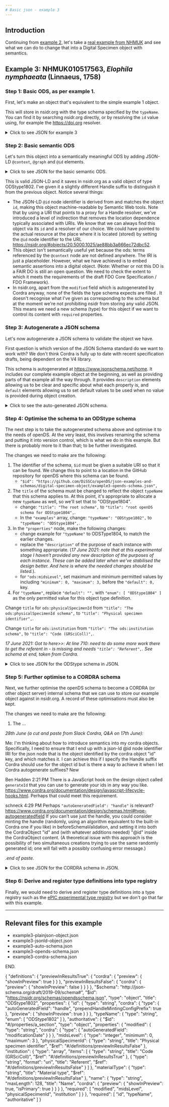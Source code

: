 ```yaml
---
# Basic json - example 3
---
```


## Introduction
Continuing from [example 2](basic-json-example2.md), let's take a [real example from NHMUK](https://data.nhm.ac.uk/object/893e0b8c-9dab-40b5-872b-51f08a69e765/1620691200000) and see what we can do to change that into a Digital Specimen object with semantics. 

## Example 3: NHMUK010517563, *Elophila nymphaeata* (Linnaeus, 1758)

### Step 1: Basic ODS, as per example 1.
First, let's make an object that's equivalent to the simple example 1 object.

This will store in nsidr.org with the type schema specified by the `typeName`. You can find it by searching nsidr.org directly, or by resolving the `id` value using, for example the https://doi.org resolver.

<details>
  <summary>Click to see JSON for example 3</summary>

```json
{
  "id": "20.5000.1025/ae88bb3a666ec72dbc51",
  "typeName": "ODStype1802",
  "authoritative": {
    "modified": "2021-06-17T09:18:02.130Z",
    "midsLevel": 1,
    "physicalSpecimenId": "NHMUK010517563",
    "institution": [
      "NHMUK",
      "https://ror.org/039zvsn29"
    ],
    "materialType": "Dry - pinned",
    "name": "Elophila nymphaeata (Linnaeus, 1758)"
  }
}
```
</details>

### Step 2: Basic semantic ODS
Let's turn this object into a semantically meaningful ODS by adding JSON-LD `@context`, `@graph` and `@id` elements.

<details>
  <summary>Click to see JSON for the basic semantic ODS.</summary>
 
```json
{
  "id": "20.5000.1025/ae88bb3a666ec72dbc52",
  "typeName": "ODStype1802",
  "@context": {
    "ods": "http://github.com/hardistyar/openDS/terms/"
  },
  "@graph" : [
    {
      "@id" : "https://doi.org/20.5000.1025/ae88bb3a666ec72dbc52",
      "ods:authoritative": {
        "ods:modified": "2021-06-17T09:18:02.130Z",
        "ods:midsLevel": 1,
        "ods:physicalSpecimenId": "NHMUK010517563",
        "ods:institution": [
          "NHMUK",
          "https://ror.org/039zvsn29"
        ],
        "ods:materialType": "Dry - pinned",
        "ods:name": "Elophila nymphaeata (Linnaeus, 1758)"
      }
    }
  ]
}
```

</details>

This is valid JSON-LD and it saves in nsidr.org as a valid object of type ODStype1802. I've given it a slightly different Handle suffix to distinguish it from the previous object. Notice several things:

- The JSON-LD `@id` node identifier is derived from and matches the object `id`, making this object machine-readable by Semantic Web tools. Note that by using a URI that points to a proxy for a Handle resolver, we've introduced a level of indirection that removes the location dependence typically associated with URIs. We know that we can always find this object via its `id` and a resolver of our choice. We could have pointed to the actual resource at the place where it is located (stored) by setting the `@id` node identifier to the URL https://nsidr.org/#objects/20.5000.1025/ae88bb3a666ec72dbc52.
- This object isn't semantically useful yet because the ods: terms referenced by the `@context` node are not defined anywhere. The IRI is just a placeholder. However, what we have achieved is to embed semantic assertions into a digital object. (Note: Whether or not this DO is a FAIR DO is still an open question. We need to check the extent to which it meets the requirements of the draft FDO Core Specification / FDO Framework).
- In nsidr.org, apart from the `modified` field which is autogenerated by Cordra anyway, none of the fields the type schema expects are filled . It doesn't recognise what I've given as corresponding to the schema but at the moment we're not prohibiting nsidr from storing any valid JSON. This means we need a new schema (type) for this object if we want to control its content with `required` properties.

### Step 3: Autogenerate a JSON schema
Let's now autogenerate a JSON schema to validate the object we have.

First question is which version of the JSON Schema standard do we want to work with? We don't think Cordra is fully up to date with recent specification drafts, being dependent on the V4 library.

This schema is autogenerated at https://www.jsonschema.net/home. It includes our complete example object at the beginning, as well as providing parts of that example all the way through. It provides `description` elements allowing us to be clear and specific about what each property is, and `default` elements allowing us to set default values to be used when no value is provided during object creation.

<details>
  <summary>Click to see the auto-generated JSON schema.</summary>

```json
{
    "$schema": "http://json-schema.org/draft-07/schema",
    "$id": "http://example.com/example.json",
    "type": "object",
    "title": "The root schema",
    "description": "The root schema comprises the entire JSON document.",
    "default": {},
    "examples": [
        {
            "id": "20.5000.1025/ae88bb3a666ec72dbc52",
            "typeName": "ODStype1802",
            "@context": {
                "ods": "http://github.com/hardistyar/openDS/terms/"
            },
            "@graph": [
                {
                    "@id": "https://doi.org/20.5000.1025/ae88bb3a666ec72dbc52",
                    "ods:authoritative": {
                        "ods:modified": "2021-06-17T09:18:02.130Z",
                        "ods:midsLevel": 1,
                        "ods:physicalSpecimenId": "NHMUK010517563",
                        "ods:institution": [
                            "NHMUK",
                            "https://ror.org/039zvsn29"
                        ],
                        "ods:materialType": "Dry - pinned",
                        "ods:name": "Elophila nymphaeata (Linnaeus, 1758)"
                    }
                }
            ]
        }
    ],
    "required": [
        "id",
        "typeName",
        "@context",
        "@graph"
    ],
    "properties": {
        "id": {
            "$id": "#/properties/id",
            "type": "string",
            "title": "The id schema",
            "description": "An explanation about the purpose of this instance.",
            "default": "",
            "examples": [
                "20.5000.1025/ae88bb3a666ec72dbc52"
            ]
        },
        "typeName": {
            "$id": "#/properties/typeName",
            "type": "string",
            "title": "The typeName schema",
            "description": "An explanation about the purpose of this instance.",
            "default": "",
            "examples": [
                "ODStype1802"
            ]
        },
        "@context": {
            "$id": "#/properties/%40context",
            "type": "object",
            "title": "The @context schema",
            "description": "An explanation about the purpose of this instance.",
            "default": {},
            "examples": [
                {
                    "ods": "http://github.com/hardistyar/openDS/terms/"
                }
            ],
            "required": [
                "ods"
            ],
            "properties": {
                "ods": {
                    "$id": "#/properties/%40context/properties/ods",
                    "type": "string",
                    "title": "The ods schema",
                    "description": "An explanation about the purpose of this instance.",
                    "default": "",
                    "examples": [
                        "http://github.com/hardistyar/openDS/terms/"
                    ]
                }
            },
            "additionalProperties": true
        },
        "@graph": {
            "$id": "#/properties/%40graph",
            "type": "array",
            "title": "The @graph schema",
            "description": "An explanation about the purpose of this instance.",
            "default": [],
            "examples": [
                [
                    {
                        "@id": "https://doi.org/20.5000.1025/ae88bb3a666ec72dbc52",
                        "ods:authoritative": {
                            "ods:modified": "2021-06-17T09:18:02.130Z",
                            "ods:midsLevel": 1,
                            "ods:physicalSpecimenId": "NHMUK010517563",
                            "ods:institution": [
                                "NHMUK",
                                "https://ror.org/039zvsn29"
                            ],
                            "ods:materialType": "Dry - pinned",
                            "ods:name": "Elophila nymphaeata (Linnaeus, 1758)"
                        }
                    }
                ]
            ],
            "additionalItems": true,
            "items": {
                "$id": "#/properties/%40graph/items",
                "anyOf": [
                    {
                        "$id": "#/properties/%40graph/items/anyOf/0",
                        "type": "object",
                        "title": "The first anyOf schema",
                        "description": "An explanation about the purpose of this instance.",
                        "default": {},
                        "examples": [
                            {
                                "@id": "https://doi.org/20.5000.1025/ae88bb3a666ec72dbc52",
                                "ods:authoritative": {
                                    "ods:modified": "2021-06-17T09:18:02.130Z",
                                    "ods:midsLevel": 1,
                                    "ods:physicalSpecimenId": "NHMUK010517563",
                                    "ods:institution": [
                                        "NHMUK",
                                        "https://ror.org/039zvsn29"
                                    ],
                                    "ods:materialType": "Dry - pinned",
                                    "ods:name": "Elophila nymphaeata (Linnaeus, 1758)"
                                }
                            }
                        ],
                        "required": [
                            "@id",
                            "ods:authoritative"
                        ],
                        "properties": {
                            "@id": {
                                "$id": "#/properties/%40graph/items/anyOf/0/properties/%40id",
                                "type": "string",
                                "title": "The @id schema",
                                "description": "An explanation about the purpose of this instance.",
                                "default": "",
                                "examples": [
                                    "https://doi.org/20.5000.1025/ae88bb3a666ec72dbc52"
                                ]
                            },
                            "ods:authoritative": {
                                "$id": "#/properties/%40graph/items/anyOf/0/properties/ods%3Aauthoritative",
                                "type": "object",
                                "title": "The ods:authoritative schema",
                                "description": "An explanation about the purpose of this instance.",
                                "default": {},
                                "examples": [
                                    {
                                        "ods:modified": "2021-06-17T09:18:02.130Z",
                                        "ods:midsLevel": 1,
                                        "ods:physicalSpecimenId": "NHMUK010517563",
                                        "ods:institution": [
                                            "NHMUK",
                                            "https://ror.org/039zvsn29"
                                        ],
                                        "ods:materialType": "Dry - pinned",
                                        "ods:name": "Elophila nymphaeata (Linnaeus, 1758)"
                                    }
                                ],
                                "required": [
                                    "ods:modified",
                                    "ods:midsLevel",
                                    "ods:physicalSpecimenId",
                                    "ods:institution",
                                    "ods:materialType",
                                    "ods:name"
                                ],
                                "properties": {
                                    "ods:modified": {
                                        "$id": "#/properties/%40graph/items/anyOf/0/properties/ods%3Aauthoritative/properties/ods%3Amodified",
                                        "type": "string",
                                        "title": "The ods:modified schema",
                                        "description": "An explanation about the purpose of this instance.",
                                        "default": "",
                                        "examples": [
                                            "2021-06-17T09:18:02.130Z"
                                        ]
                                    },
                                    "ods:midsLevel": {
                                        "$id": "#/properties/%40graph/items/anyOf/0/properties/ods%3Aauthoritative/properties/ods%3AmidsLevel",
                                        "type": "integer",
                                        "title": "The ods:midsLevel schema",
                                        "description": "An explanation about the purpose of this instance.",
                                        "default": 0,
                                        "examples": [
                                            1
                                        ]
                                    },
                                    "ods:physicalSpecimenId": {
                                        "$id": "#/properties/%40graph/items/anyOf/0/properties/ods%3Aauthoritative/properties/ods%3AphysicalSpecimenId",
                                        "type": "string",
                                        "title": "The ods:physicalSpecimenId schema",
                                        "description": "An explanation about the purpose of this instance.",
                                        "default": "",
                                        "examples": [
                                            "NHMUK010517563"
                                        ]
                                    },
                                    "ods:institution": {
                                        "$id": "#/properties/%40graph/items/anyOf/0/properties/ods%3Aauthoritative/properties/ods%3Ainstitution",
                                        "type": "array",
                                        "title": "The ods:institution schema",
                                        "description": "An explanation about the purpose of this instance.",
                                        "default": [],
                                        "examples": [
                                            [
                                                "NHMUK",
                                                "https://ror.org/039zvsn29"
                                            ]
                                        ],
                                        "additionalItems": true,
                                        "items": {
                                            "$id": "#/properties/%40graph/items/anyOf/0/properties/ods%3Aauthoritative/properties/ods%3Ainstitution/items",
                                            "anyOf": [
                                                {
                                                    "$id": "#/properties/%40graph/items/anyOf/0/properties/ods%3Aauthoritative/properties/ods%3Ainstitution/items/anyOf/0",
                                                    "type": "string",
                                                    "title": "The first anyOf schema",
                                                    "description": "An explanation about the purpose of this instance.",
                                                    "default": "",
                                                    "examples": [
                                                        "NHMUK",
                                                        "https://ror.org/039zvsn29"
                                                    ]
                                                }
                                            ]
                                        }
                                    },
                                    "ods:materialType": {
                                        "$id": "#/properties/%40graph/items/anyOf/0/properties/ods%3Aauthoritative/properties/ods%3AmaterialType",
                                        "type": "string",
                                        "title": "The ods:materialType schema",
                                        "description": "An explanation about the purpose of this instance.",
                                        "default": "",
                                        "examples": [
                                            "Dry - pinned"
                                        ]
                                    },
                                    "ods:name": {
                                        "$id": "#/properties/%40graph/items/anyOf/0/properties/ods%3Aauthoritative/properties/ods%3Aname",
                                        "type": "string",
                                        "title": "The ods:name schema",
                                        "description": "An explanation about the purpose of this instance.",
                                        "default": "",
                                        "examples": [
                                            "Elophila nymphaeata (Linnaeus, 1758)"
                                        ]
                                    }
                                },
                                "additionalProperties": true
                            }
                        },
                        "additionalProperties": true
                    }
                ]
            }
        }
    },
    "additionalProperties": true
}
```

</details>

### Step 4: Optimise the schema to an ODStype schema
The next step is to take the autogenerated schema above and optimise it to the needs of openDS. At the very least, this involves renaming the schema and putting it into version control, which is what we do in this example. But there is probably more to it than that; to be further investigated.

The changes we need to make are the following:

1. The identifier of the schema, `$id` must be given a suitable URI so that it can be found. We change this to point to a location in the GitHub repository for openDS where this schema can be found.
   - `"$id": "https://github.com/DiSSCo/openDS/json-examples-and-schemas/digital-specimen-object/example3-opends-schema.json",`
2. The `title` of the schema must be changed to reflect the object `typeName` that this schema applies to. At this point, it's appropriate to allocate a new `typeName` as well, so we'll set that to "ODStype1804".
   - change: `"title": "The root schema",` to `"title": "root openDS schema for ODStype1804",`.
   - In the `"examples"` array, change: `"typeName": "ODStype1802",` to `"typeName": "ODStype1804",`.
3. In the `"properties"` node, make the following changes:
   - change example for `"typeName"` to ODSType1804, to match the earlier changes.
   - replace the `"description"` of the purpose of each instance with something appropriate. (*17 June 2021: note that at this experimental stage I haven't provided any new description of the purposes of each instance. These can be added later when we've stabilised the design better. And here is where the needed changes should be listed.*).
   - for `"ods:midsLevel"`, set maximum and minimum permitted values by including `"minimum": 0, "maximum": 3,` before the `"default": 0,` key.
4. For `"typeName"`, replace `"default": "",` with `"enum": [ "ODStype1804" ]` as the only permitted value for this object type definition.

Change `title` for `ods:physicalSpecimenId` from `"title": "The ods:physicalSpecimenId schema",` to `"title": "Physical specimen identifier",`.

Change `title` for `ods:institution` from `"title": "The ods:institution schema",` to `"title": "Code (GRSciColl)",`.

*17 June 2021: Got to here>>: At line 710: need to do some more work there to get the referent in - is missing and needs `"title": "Referent",`. See schema at end, taken from Cordra.*

<details>
  <summary>Click to see JSON for the ODStype schema in JSON.</summary>

```json

{
    "$schema": "http://json-schema.org/draft-07/schema",
    "$id": "https://github.com/DiSSCo/openDS/json-examples-and-schemas/digital-specimen-object/example3-opends-schema.json",
    "type": "object",
    "title": "root openDS schema for ODStype1804",
    "description": "The root schema comprises the entire JSON document.",
    "default": {},
    "examples": [
        {
            "id": "20.5000.1025/ae88bb3a666ec72dbc52",
            "typeName": "ODStype1804",
            "@context": {
                "ods": "http://github.com/hardistyar/openDS/terms/"
            },
            "@graph": [
                {
                    "@id": "https://doi.org/20.5000.1025/ae88bb3a666ec72dbc52",
                    "ods:authoritative": {
                        "ods:modified": "2021-06-17T09:18:02.130Z",
                        "ods:midsLevel": 1,
                        "ods:physicalSpecimenId": "NHMUK010517563",
                        "ods:institution": [
                            "NHMUK",
                            "https://ror.org/039zvsn29"
                        ],
                        "ods:materialType": "Dry - pinned",
                        "ods:name": "Elophila nymphaeata (Linnaeus, 1758)"
                    }
                }
            ]
        }
    ],
    "required": [
        "id",
        "typeName",
        "@context",
        "@graph"
    ],
    "properties": {
        "id": {
            "$id": "#/properties/id",
            "type": "string",
            "title": "The id schema",
            "description": "An explanation about the purpose of this instance.",
            "default": "",
            "examples": [
                "20.5000.1025/ae88bb3a666ec72dbc52"
            ]
        },
        "typeName": {
            "$id": "#/properties/typeName",
            "type": "string",
            "title": "The typeName schema",
            "description": "An explanation about the purpose of this instance.",
            "enum": [
              "ODStype1804"
            ],
            "examples": [
                "ODStype1804"
            ]
        },
        "@context": {
            "$id": "#/properties/%40context",
            "type": "object",
            "title": "The @context schema",
            "description": "An explanation about the purpose of this instance.",
            "default": {},
            "examples": [
                {
                    "ods": "http://github.com/hardistyar/openDS/terms/"
                }
            ],
            "required": [
                "ods"
            ],
            "properties": {
                "ods": {
                    "$id": "#/properties/%40context/properties/ods",
                    "type": "string",
                    "title": "The ods schema",
                    "description": "An explanation about the purpose of this instance.",
                    "default": "",
                    "examples": [
                        "http://github.com/hardistyar/openDS/terms/"
                    ]
                }
            },
            "additionalProperties": true
        },
        "@graph": {
            "$id": "#/properties/%40graph",
            "type": "array",
            "title": "The @graph schema",
            "description": "An explanation about the purpose of this instance.",
            "default": [],
            "examples": [
                [
                    {
                        "@id": "https://doi.org/20.5000.1025/ae88bb3a666ec72dbc52",
                        "ods:authoritative": {
                            "ods:modified": "2021-06-17T09:18:02.130Z",
                            "ods:midsLevel": 1,
                            "ods:physicalSpecimenId": "NHMUK010517563",
                            "ods:institution": [
                                "NHMUK",
                                "https://ror.org/039zvsn29"
                            ],
                            "ods:materialType": "Dry - pinned",
                            "ods:name": "Elophila nymphaeata (Linnaeus, 1758)"
                        }
                    }
                ]
            ],
            "additionalItems": true,
            "items": {
                "$id": "#/properties/%40graph/items",
                "anyOf": [
                    {
                        "$id": "#/properties/%40graph/items/anyOf/0",
                        "type": "object",
                        "title": "The first anyOf schema",
                        "description": "An explanation about the purpose of this instance.",
                        "default": {},
                        "examples": [
                            {
                                "@id": "https://doi.org/20.5000.1025/ae88bb3a666ec72dbc52",
                                "ods:authoritative": {
                                    "ods:modified": "2021-06-17T09:18:02.130Z",
                                    "ods:midsLevel": 1,
                                    "ods:physicalSpecimenId": "NHMUK010517563",
                                    "ods:institution": [
                                        "NHMUK",
                                        "https://ror.org/039zvsn29"
                                    ],
                                    "ods:materialType": "Dry - pinned",
                                    "ods:name": "Elophila nymphaeata (Linnaeus, 1758)"
                                }
                            }
                        ],
                        "required": [
                            "@id",
                            "ods:authoritative"
                        ],
                        "properties": {
                            "@id": {
                                "$id": "#/properties/%40graph/items/anyOf/0/properties/%40id",
                                "type": "string",
                                "title": "The @id schema",
                                "description": "An explanation about the purpose of this instance.",
                                "default": "",
                                "examples": [
                                    "https://doi.org/20.5000.1025/ae88bb3a666ec72dbc52"
                                ]
                            },
                            "ods:authoritative": {
                                "$id": "#/properties/%40graph/items/anyOf/0/properties/ods%3Aauthoritative",
                                "type": "object",
                                "title": "The ods:authoritative schema",
                                "description": "An explanation about the purpose of this instance.",
                                "default": {},
                                "examples": [
                                    {
                                        "ods:modified": "2021-06-17T09:18:02.130Z",
                                        "ods:midsLevel": 1,
                                        "ods:physicalSpecimenId": "NHMUK010517563",
                                        "ods:institution": [
                                            "NHMUK",
                                            "https://ror.org/039zvsn29"
                                        ],
                                        "ods:materialType": "Dry - pinned",
                                        "ods:name": "Elophila nymphaeata (Linnaeus, 1758)"
                                    }
                                ],
                                "required": [
                                    "ods:modified",
                                    "ods:midsLevel",
                                    "ods:physicalSpecimenId",
                                    "ods:institution",
                                    "ods:materialType",
                                    "ods:name"
                                ],
                                "properties": {
                                    "ods:modified": {
                                        "$id": "#/properties/%40graph/items/anyOf/0/properties/ods%3Aauthoritative/properties/ods%3Amodified",
                                        "type": "string",
                                        "title": "The ods:modified schema",
                                        "description": "An explanation about the purpose of this instance.",
                                        "default": "",
                                        "examples": [
                                            "2021-06-17T09:18:02.130Z"
                                        ]
                                    },
                                    "ods:midsLevel": {
                                        "$id": "#/properties/%40graph/items/anyOf/0/properties/ods%3Aauthoritative/properties/ods%3AmidsLevel",
                                        "type": "integer",
                                        "title": "The ods:midsLevel schema",
                                        "description": "An explanation about the purpose of this instance.",
                                        "minimum": 0,
                                        "maximum": 3,
                                        "default": 0,
                                        "examples": [
                                            1
                                        ]
                                    },
                                    "ods:physicalSpecimenId": {
                                        "$id": "#/properties/%40graph/items/anyOf/0/properties/ods%3Aauthoritative/properties/ods%3AphysicalSpecimenId",
                                        "type": "string",
                                        "title": "Physical specimen identifier",
                                        "description": "An explanation about the purpose of this instance.",
                                        "default": "",
                                        "examples": [
                                            "NHMUK010517563"
                                        ]
                                    },
                                    "ods:institution": {
                                        "$id": "#/properties/%40graph/items/anyOf/0/properties/ods%3Aauthoritative/properties/ods%3Ainstitution",
                                        "type": "array",
                                        "title": "Code (GRSciColl)",
                                        "description": "An explanation about the purpose of this instance.",
                                        "default": [],
                                        "examples": [
                                            [
                                                "NHMUK",
                                                "https://ror.org/039zvsn29"
                                            ]
                                        ],
                                        "additionalItems": true,
                                        "items": {
                                            "$id": "#/properties/%40graph/items/anyOf/0/properties/ods%3Aauthoritative/properties/ods%3Ainstitution/items",
                                            "anyOf": [
                                                {
                                                    "$id": "#/properties/%40graph/items/anyOf/0/properties/ods%3Aauthoritative/properties/ods%3Ainstitution/items/anyOf/0",
                                                    "type": "string",
                                                    "title": "The first anyOf schema",
                                                    "description": "An explanation about the purpose of this instance.",
                                                    "default": "",
                                                    "examples": [
                                                        "NHMUK",
                                                        "https://ror.org/039zvsn29"
                                                    ]
                                                }
                                            ]
                                        }
                                    },
                                    "ods:materialType": {
                                        "$id": "#/properties/%40graph/items/anyOf/0/properties/ods%3Aauthoritative/properties/ods%3AmaterialType",
                                        "type": "string",
                                        "title": "The ods:materialType schema",
                                        "description": "An explanation about the purpose of this instance.",
                                        "default": "",
                                        "examples": [
                                            "Dry - pinned"
                                        ]
                                    },
                                    "ods:name": {
                                        "$id": "#/properties/%40graph/items/anyOf/0/properties/ods%3Aauthoritative/properties/ods%3Aname",
                                        "type": "string",
                                        "title": "The ods:name schema",
                                        "description": "An explanation about the purpose of this instance.",
                                        "default": "",
                                        "examples": [
                                            "Elophila nymphaeata (Linnaeus, 1758)"
                                        ]
                                    }
                                },
                                "additionalProperties": true
                            }
                        },
                        "additionalProperties": true
                    }
                ]
            }
        }
    },
    "additionalProperties": true
}

```


</details>

### Step 5: Further optimise to a CORDRA schema
Next, we further optimise the openDS schema to become a CORDRA (or other object server) internal schema that we can use to store our example object against in nsidr.org. A record of these optimisations must also be kept.

The changes we need to make are the following:

1. The ...


*28th June (a cut and paste from Slack Cordra, Q&A on 17th June):*

Me: I'm thinking about how to introduce semantics into my cordra objects. Specifically, I need to ensure that I end up with a json-ld @id node identifier IRI for the json node that is the object identified by the cordra object "id" key, and which matches it. I can achieve this if I specify the Handle suffix Cordra should use for the object id but is there a way to achieve it when I let Cordra autogenerate suffixes?
New

Ben Hadden  2:21 PM
There is a JavaScript hook on the design object called `generateId` that you can use to generate your ids in any way you like. https://www.cordra.org/documentation/design/javascript-lifecycle-hooks.html. Perhaps that could meet this requirement.

schneck  4:29 PM
Perhaps `"autoGeneratedField": "handle"` is relevant? https://www.cordra.org/documentation/design/schemas.html#type-autogeneratedfield
If you can't use just the handle, you could consider minting the handle (randomly, using an algorithm equivalent to the built-in Cordra one if you like) in beforeSchemaValidation, and setting it into both the CordraObject "id" and (with whatever additions needed) "@id" inside the CordraObject content.  (A theoretical issue with this approach is the possibility of two simultaneous creations trying to use the same randomly generated id; one will fail with a possibly confusing error message.)

*.end of paste.*







<details>
  <summary>Click to see JSON for the CORDRA schema in JSON.</summary>

```json


```

</details>

### Step 6: Derive and register type definitions into type registry
Finally, we would need to derive and register type definitions into a type registry such as the [ePIC experimental type registry](http://dtr-test.pidconsortium.eu/#) but we don't go that far with this example.

---

## Relevant files for this example

- example3-plainjson-object.json
- example3-jsonld-object.json
- example3-auto-schema.json
- example3-opends-schema.json
- example3-cordra-schema.json

END.



{
  "definitions": {
    "previewInResultsTrue": {
      "cordra": {
        "preview": {
          "showInPreview": true
        }
      }
    },
    "previewInResultsFalse": {
      "cordra": {
        "preview": {
          "showInPreview": false
        }
      }
    }
  },
  "$schema": "http://json-schema.org/draft/2019-09/schema#",
  "$id": "https://nsidr.org/schemas/opendsschema.json",
  "type": "object",
  "title": "ODStype1802",
  "properties": {
    "id": {
      "type": "string",
      "cordra": {
        "type": {
          "autoGeneratedField": "handle",
          "prependHandleMintingConfigPrefix": true
        },
        "preview": {
          "showInPreview": true
        }
      }
    },
    "typeName": {
      "type": "string",
      "enum": [
        "ODStype1802"
      ]
    },
    "authoritative": {
      "$id": "#/properties/a_section",
      "type": "object",
      "properties": {
        "modified": {
          "type": "string",
          "cordra": {
            "type": {
              "autoGeneratedField": "modificationDate"
            }
          }
        },
        "midsLevel": {
          "type": "integer",
          "minimum": 0,
          "maximum": 3
        },
        "physicalSpecimenId": {
          "type": "string",
          "title": "Physical specimen identifier",
          "$ref": "#/definitions/previewInResultsFalse"
        },
        "institution": {
          "type": "array",
          "items": [
            {
              "type": "string",
              "title": "Code (GRSciColl)",
              "$ref": "#/definitions/previewInResultsTrue"
            },
            {
              "type": "string",
              "format": "uri",
              "title": "Referent",
              "$ref": "#/definitions/previewInResultsFalse"
            }
          ]
        },
        "materialType": {
          "type": "string",
          "title": "Material type",
          "$ref": "#/definitions/previewInResultsFalse"
        },
        "name": {
          "type": "string",
          "maxLength": 128,
          "title": "Name",
          "cordra": {
            "preview": {
              "showInPreview": true,
              "isPrimary": true
            }
          }
        }
      },
      "required": [
        "modified",
        "midsLevel",
        "physicalSpecimenId",
        "institution"
      ]
    }
  },
  "required": [
    "id",
    "typeName",
    "authoritative"
  ]
}

